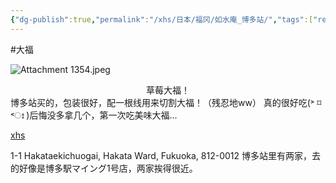 ```yaml
---
{"dg-publish":true,"permalink":"/xhs/日本/福冈/如水庵_博多站/","tags":["rednote","福冈"],"created":"2025-03-17T23:01:59.563+08:00","updated":"2025-03-23T16:31:02.884+08:00"}
---
```


#大福

![Attachment 1354.jpeg](/img/user/xhs/%E6%97%A5%E6%9C%AC/%E7%A6%8F%E5%86%88/photo/Attachment%201354.jpeg)
<center>草莓大福！</center>
博多站买的，包装很好，配一根线用来切割大福！（残忍地ww）
真的很好吃(˃ ⌑ ˂ഃ )后悔没多拿几个，第一次吃美味大福...

[xhs](https://www.xiaohongshu.com/explore/66f0592900000000270025ff?xsec_token=ABqW31iXGaeLgX03LCtKxC-ud7zwRh1xZBc2msLATPFHk=&xsec_source=pc_user)

1-1 Hakataekichuogai, Hakata Ward, Fukuoka, 812-0012
博多站里有两家，去的好像是博多駅マイング1号店，两家挨得很近。